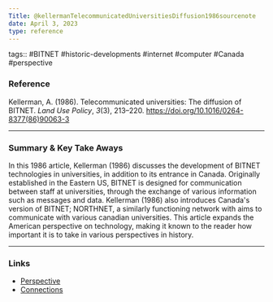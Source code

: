 ```yaml
---
Title: @kellermanTelecommunicatedUniversitiesDiffusion1986sourcenote
date: April 3, 2023
type: reference
---
```


tags:: #BITNET #historic-developments #internet #computer #Canada #perspective 


### Reference 

Kellerman, A. (1986). Telecommunicated universities: The diffusion of BITNET. _Land Use   Policy_, _3_(3), 213–220. https://doi.org/10.1016/0264-8377(86)90063-3


---

### Summary & Key Take Aways

In this 1986 article, Kellerman (1986) discusses the development of BITNET technologies in universities, in addition to its entrance in Canada. Originally established in the Eastern US, BITNET is designed for communication between staff at universities, through the exchange of various information such as messages and data. Kellerman (1986) also introduces Canada's version of BITNET; NORTHNET, a similarly functioning network with aims to communicate with various canadian universities. This article expands the American perspective on technology, making it known to the reader how important it is to take in various perspectives in history.


--- 

### Links

- [Perspective](Perspective.md)
- [Connections](Connections.md)
 